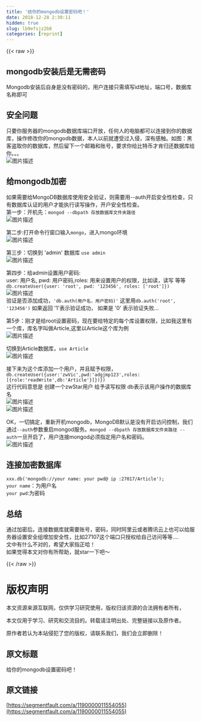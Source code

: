 ```yaml
---
title: '给你的mongodb设置密码吧！' 
date: 2018-12-28 2:30:11
hidden: true
slug: lb9efsjz2b8
categories: [reprint]
---
```


{{< raw >}}

                    
<h2 id="articleHeader0">mongodb安装后是无需密码</h2>
<p>Mongodb安装后自身是没有密码的，用户连接只需填写id地址，端口号，数据库名称即可</p>
<h2 id="articleHeader1">安全问题</h2>
<p>只要你服务器的mongodb数据库端口开放，任何人的电脑都可以连接到你的数据库，操作修改你的mongodb数据，本人以前就遭受过入侵，深有感触。如图：黑客盗取你的数据库，然后留下一个邮箱和账号，要求你给比特币才肯归还数据库给你。。。<br><span class="img-wrap"><img data-src="/img/bVWDay?w=1247&amp;h=561" src="https://static.alili.tech/img/bVWDay?w=1247&amp;h=561" alt="图片描述" title="图片描述" style="cursor: pointer; display: inline;"></span></p>
<h2 id="articleHeader2">给mongodb加密</h2>
<p>如果需要给MongoDB数据库使用安全验证，则需要用--auth开启安全性检查，只有数据库认证的用户才能执行读写操作，开户安全性检查。<br>第一步：开机先：<code>mongod --dbpath 存放数据库文件夹路径</code><br><span class="img-wrap"><img data-src="/img/bVWC96?w=865&amp;h=199" src="https://static.alili.tech/img/bVWC96?w=865&amp;h=199" alt="图片描述" title="图片描述" style="cursor: pointer; display: inline;"></span></p>
<p>第二步:打开命令行窗口输入<code>mongo</code>，进入mongo环境 <br><span class="img-wrap"><img data-src="/img/bVWDbz?w=1190&amp;h=245" src="https://static.alili.tech/img/bVWDbz?w=1190&amp;h=245" alt="图片描述" title="图片描述" style="cursor: pointer; display: inline;"></span></p>
<p>第三步：切换到 'admin' 数据库   <code>use admin</code><br><span class="img-wrap"><img data-src="/img/bVWDdY?w=295&amp;h=86" src="https://static.alili.tech/img/bVWDdY?w=295&amp;h=86" alt="图片描述" title="图片描述" style="cursor: pointer; display: inline;"></span></p>
<p>第四步：给admin设置用户密码:<br>user: 用户名, pwd: 用户密码,roles: 用来设置用户的权限，比如读，读写 等等<br><code>db.createUser({user: 'root', pwd: '123456', roles: ['root']})</code><br><span class="img-wrap"><img data-src="/img/bVWDeE?w=746&amp;h=101" src="https://static.alili.tech/img/bVWDeE?w=746&amp;h=101" alt="图片描述" title="图片描述" style="cursor: pointer; display: inline;"></span><br>验证是否添加成功，<code>'db.auth(用户名，用户密码)'</code> 这里用<code>db.auth('root', '123456')</code>     如果返回 '1'表示验证成功， 如果是 '0' 表示验证失败...</p>
<p>第5步：刚才是给root设置密码，现在要给特定的每个库设置权限，比如我这里有一个库，库名字叫做Article,这里以Article这个库为例<br><span class="img-wrap"><img data-src="/img/bVWDfT?w=230&amp;h=92" src="https://static.alili.tech/img/bVWDfT?w=230&amp;h=92" alt="图片描述" title="图片描述" style="cursor: pointer; display: inline;"></span></p>
<p>切换到Article数据库，<code>use Article</code><br><span class="img-wrap"><img data-src="/img/bVWDie?w=277&amp;h=77" src="https://static.alili.tech/img/bVWDie?w=277&amp;h=77" alt="图片描述" title="图片描述" style="cursor: pointer; display: inline;"></span></p>
<p>接下来为这个库添加一个用户，并且赋予权限，<code>db.createUser({user:'zwVic',pwd:'adgjmp123',roles: [{role:'readWrite',db:'Article'}]})})</code><br>这行代码意思是 创建一个zwStar用户 给予读写权限 db表示该用户操作的数据库名<br><span class="img-wrap"><img data-src="/img/bVWDi6?w=908&amp;h=37" src="https://static.alili.tech/img/bVWDi6?w=908&amp;h=37" alt="图片描述" title="图片描述" style="cursor: pointer; display: inline;"></span><br><span class="img-wrap"><img data-src="/img/bVWDFX?w=488&amp;h=200" src="https://static.alili.tech/img/bVWDFX?w=488&amp;h=200" alt="图片描述" title="图片描述" style="cursor: pointer; display: inline;"></span></p>
<p>OK，一切搞定，重新开机mongodb，MongoDB默认是没有开启访问控制，我们通过<code>--auth</code>参数重启mongod服务。<code>mongod --dbpath 存放数据库文件夹路径 --auth</code>一旦开启了，用户连接mongod必须指定用户名和密码。<br><span class="img-wrap"><img data-src="/img/bVWDGi?w=937&amp;h=34" src="https://static.alili.tech/img/bVWDGi?w=937&amp;h=34" alt="图片描述" title="图片描述" style="cursor: pointer; display: inline;"></span></p>
<h2 id="articleHeader3">连接加密数据库</h2>
<p><code>xxx.db('mongodb://your name: your pwd@ ip :27017/Article');</code><br><code>your name</code>：为用户名<br><code>your pwd</code>:为密码</p>
<h2 id="articleHeader4">总结</h2>
<p>通过加密后。连接数据库就需要账号，密码，同时阿里云或者腾讯云上也可以给服务器设置安全组增加安全性，比如27107这个端口只授权给自己访问等等....<br>文中有什么不对的，希望大家指正哈！<br>如果觉得本文对你有所帮助，就star一下吧～</p>

                
{{< /raw >}}

# 版权声明
本文资源来源互联网，仅供学习研究使用，版权归该资源的合法拥有者所有，

本文仅用于学习、研究和交流目的。转载请注明出处、完整链接以及原作者。

原作者若认为本站侵犯了您的版权，请联系我们，我们会立即删除！

## 原文标题
给你的mongodb设置密码吧！

## 原文链接
[https://segmentfault.com/a/1190000011554055](https://segmentfault.com/a/1190000011554055)

